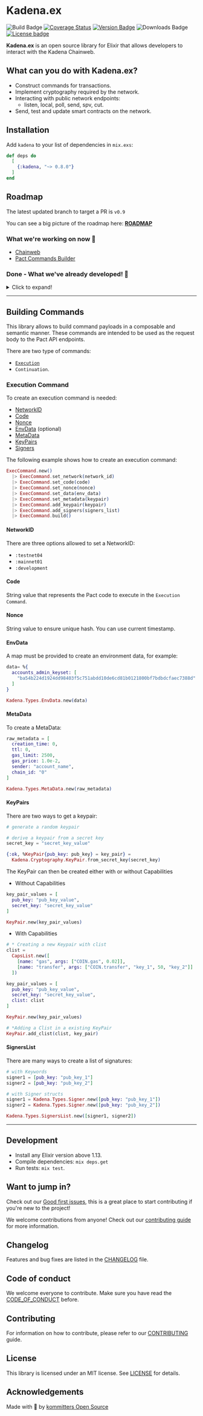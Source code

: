 # Kadena.ex

![Build Badge](https://img.shields.io/github/workflow/status/kommitters/kadena.ex/Kadena%20CI/main?style=for-the-badge)
[![Coverage Status](https://img.shields.io/coveralls/github/kommitters/kadena.ex?style=for-the-badge)](https://coveralls.io/github/kommitters/kadena.ex)
[![Version Badge](https://img.shields.io/hexpm/v/kadena?style=for-the-badge)](https://hexdocs.pm/kadena)
![Downloads Badge](https://img.shields.io/hexpm/dt/kadena?style=for-the-badge)
[![License badge](https://img.shields.io/hexpm/l/kadena?style=for-the-badge)](https://github.com/kommitters/kadena.ex/blob/main/LICENSE)

**Kadena.ex** is an open source library for Elixir that allows developers to interact with the Kadena Chainweb.

## What can you do with Kadena.ex?

- Construct commands for transactions.
- Implement cryptography required by the network.
- Interacting with public network endpoints:
  - listen, local, poll, send, spv, cut.
- Send, test and update smart contracts on the network.

## Installation

Add `kadena` to your list of dependencies in `mix.exs`:

```elixir
def deps do
  [
    {:kadena, "~> 0.8.0"}
  ]
end
```

## Roadmap

The latest updated branch to target a PR is `v0.9`

You can see a big picture of the roadmap here: [**ROADMAP**][roadmap]

### What we're working on now 🎉

- [Chainweb](https://github.com/kommitters/kadena.ex/issues/57)
- [Pact Commands Builder](https://github.com/kommitters/kadena.ex/issues/131)

### Done - What we've already developed! 🚀

<details>
<summary>Click to expand!</summary>

- [Base types](https://github.com/kommitters/kadena.ex/issues/11)
- [Keypair types](https://github.com/kommitters/kadena.ex/issues/12)
- [PactValue types](https://github.com/kommitters/kadena.ex/issues/15)
- [SignCommand types](https://github.com/kommitters/kadena.ex/issues/16)
- [ContPayload types](https://github.com/kommitters/kadena.ex/issues/28)
- [Cap types](https://github.com/kommitters/kadena.ex/issues/30)
- [ExecPayload types](https://github.com/kommitters/kadena.ex/issues/32)
- [PactPayload types](https://github.com/kommitters/kadena.ex/issues/34)
- [MetaData and Signer types](https://github.com/kommitters/kadena.ex/issues/35)
- [CommandPayload types](https://github.com/kommitters/kadena.ex/issues/36)
- [PactExec types](https://github.com/kommitters/kadena.ex/issues/40)
- [PactEvents types](https://github.com/kommitters/kadena.ex/issues/41)
- [CommandResult types](https://github.com/kommitters/kadena.ex/issues/43)
- [PactCommand types](https://github.com/kommitters/kadena.ex/issues/13)
- [PactAPI types](https://github.com/kommitters/kadena.ex/issues/17)
- [Wallet types](https://github.com/kommitters/kadena.ex/issues/18)
- [Kadena Crypto](https://github.com/kommitters/kadena.ex/issues/51)
- [Kadena Pact](https://github.com/kommitters/kadena.ex/issues/55)

</details>

---

## Building Commands

This library allows to build command payloads in a composable and semantic manner.
These commands are intended to be used as the request body to the Pact API endpoints.

There are two type of commands:

- [`Execution`](#execution-command)
- `Continuation`.

### Execution Command

To create an execution command is needed:

- [NetworkID](#networkid)
- [Code](#code)
- [Nonce](#nonce)
- [EnvData](#envdata) (optional)
- [MetaData](#metadata)
- [KeyPairs](#keypair)
- [Signers](#signerslist)

The following example shows how to create an execution command:

```elixir
ExecCommand.new()
  |> ExecCommand.set_network(network_id)
  |> ExecCommand.set_code(code)
  |> ExecCommand.set_nonce(nonce)
  |> ExecCommand.set_data(env_data)
  |> ExecCommand.set_metadata(keypair)
  |> ExecCommand.add_keypair(keypair)
  |> ExecCommand.add_signers(signers_list)
  |> ExecCommand.build()
```

#### NetworkID

There are three options allowed to set a NetworkID:

- `:testnet04`
- `:mainnet01`
- `:development`

#### Code

String value that represents the Pact code to execute in the `Execution Command`.

#### Nonce

String value to ensure unique hash. You can use current timestamp.

#### EnvData

A map must be provided to create an environment data, for example:

```elixir
data= %{
  accounts_admin_keyset: [
    "ba54b224d1924dd98403f5c751abdd10de6cd81b0121800bf7bdbdcfaec7388d"
  ]
}

Kadena.Types.EnvData.new(data)
```

#### MetaData

To create a MetaData:

```elixir
raw_metadata = [
  creation_time: 0,
  ttl: 0,
  gas_limit: 2500,
  gas_price: 1.0e-2,
  sender: "account_name",
  chain_id: "0"
]

Kadena.Types.MetaData.new(raw_metadata)
```

#### KeyPairs

There are two ways to get a keypair:

```elixir
# generate a random keypair

# derive a keypair from a secret key
secret_key = "secret_key_value"

{:ok, %KeyPair{pub_key: pub_key} = key_pair} =
  Kadena.Cryptography.KeyPair.from_secret_key(secret_key)
```

The KeyPair can then be created either with or without Capabilities

- Without Capabilities

```elixir
key_pair_values = [
  pub_key: "pub_key_value",
  secret_key: "secret_key_value"
]

KeyPair.new(key_pair_values)

```

- With Capabilities

```elixir
# * Creating a new Keypair with clist
clist =
  CapsList.new([
    [name: "gas", args: ["COIN.gas", 0.02]],
    [name: "transfer", args: ["COIN.transfer", "key_1", 50, "key_2"]]
  ])

key_pair_values = [
  pub_key: "pub_key_value",
  secret_key: "secret_key_value",
  clist: clist
]

KeyPair.new(key_pair_values)

# *Adding a Clist in a existing KeyPair
KeyPair.add_clist(clist, key_pair)

```

#### SignersList

There are many ways to create a list of signatures:

```elixir
# with Keywords
signer1 = [pub_key: "pub_key_1"]
signer2 = [pub_key: "pub_key_2"]

# with Signer structs
signer1 = Kadena.Types.Signer.new([pub_key: "pub_key_1"])
signer2 = Kadena.Types.Signer.new([pub_key: "pub_key_2"])

Kadena.Types.SignersList.new([signer1, signer2])
```

---

## Development

- Install any Elixir version above 1.13.
- Compile dependencies: `mix deps.get`
- Run tests: `mix test`.

## Want to jump in?

Check out our [Good first issues][good-first-issues], this is a great place to start contributing if you're new to the project!

We welcome contributions from anyone! Check out our [contributing guide][contributing] for more information.

## Changelog

Features and bug fixes are listed in the [CHANGELOG][changelog] file.

## Code of conduct

We welcome everyone to contribute. Make sure you have read the [CODE_OF_CONDUCT][coc] before.

## Contributing

For information on how to contribute, please refer to our [CONTRIBUTING][contributing] guide.

## License

This library is licensed under an MIT license. See [LICENSE][license] for details.

## Acknowledgements

Made with 💙 by [kommitters Open Source](https://kommit.co)

[license]: https://github.com/kommitters/kadena.ex/blob/main/LICENSE
[coc]: https://github.com/kommitters/kadena.ex/blob/main/CODE_OF_CONDUCT.md
[changelog]: https://github.com/kommitters/kadena.ex/blob/main/CHANGELOG.md
[contributing]: https://github.com/kommitters/kadena.ex/blob/main/CONTRIBUTING.md
[roadmap]: https://github.com/orgs/kommitters/projects/5/views/3
[good-first-issues]: https://github.com/kommitters/kadena.ex/labels/%F0%9F%91%8B%20Good%20first%20issue
